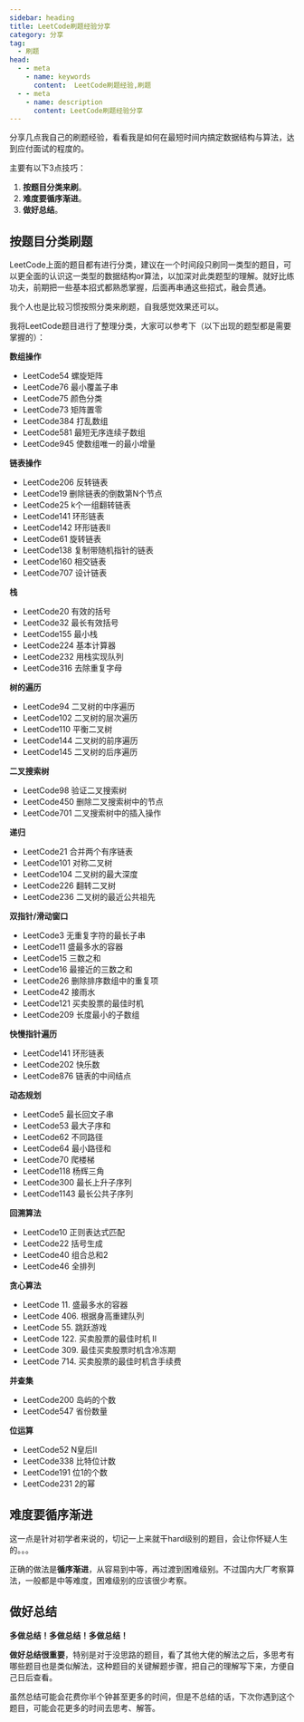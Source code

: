 ```yaml
---
sidebar: heading
title: LeetCode刷题经验分享
category: 分享
tag:
  - 刷题
head:
  - - meta
    - name: keywords
      content:  LeetCode刷题经验,刷题
  - - meta
    - name: description
      content: LeetCode刷题经验分享
---
```


分享几点我自己的刷题经验，看看我是如何在最短时间内搞定数据结构与算法，达到应付面试的程度的。

主要有以下3点技巧：

1. **按题目分类来刷**。
2. **难度要循序渐进**。
3. **做好总结**。

## 按题目分类刷题

LeetCode上面的题目都有进行分类，建议在一个时间段只刷同一类型的题目，可以更全面的认识这一类型的数据结构or算法，以加深对此类题型的理解。就好比练功夫，前期把一些基本招式都熟悉掌握，后面再串通这些招式，融会贯通。

我个人也是比较习惯按照分类来刷题，自我感觉效果还可以。

我将LeetCode题目进行了整理分类，大家可以参考下（以下出现的题型都是需要掌握的）：

**数组操作**

- LeetCode54 螺旋矩阵
- LeetCode76 最小覆盖子串
- LeetCode75 颜色分类
- LeetCode73 矩阵置零
- LeetCode384 打乱数组
- LeetCode581 最短无序连续子数组
- LeetCode945 使数组唯一的最小增量

**链表操作**

- LeetCode206 反转链表
- LeetCode19 删除链表的倒数第N个节点
- LeetCode25 k个一组翻转链表
- LeetCode141 环形链表
- LeetCode142 环形链表Ⅱ
- LeetCode61 旋转链表
- LeetCode138 复制带随机指针的链表
- LeetCode160 相交链表
- LeetCode707 设计链表

**栈**

- LeetCode20 有效的括号
- LeetCode32 最长有效括号
- LeetCode155 最小栈
- LeetCode224 基本计算器
- LeetCode232 用栈实现队列
- LeetCode316 去除重复字母

**树的遍历**

- LeetCode94 二叉树的中序遍历
- LeetCode102 二叉树的层次遍历
- LeetCode110 平衡二叉树
- LeetCode144 二叉树的前序遍历
- LeetCode145 二叉树的后序遍历

**二叉搜索树**

- LeetCode98 验证二叉搜索树
- LeetCode450 删除二叉搜索树中的节点
- LeetCode701 二叉搜索树中的插入操作

**递归**

- LeetCode21 合并两个有序链表
- LeetCode101 对称二叉树
- LeetCode104 二叉树的最大深度
- LeetCode226 翻转二叉树
- LeetCode236 二叉树的最近公共祖先

**双指针/滑动窗口**

- LeetCode3 无重复字符的最长子串
- LeetCode11 盛最多水的容器
- LeetCode15 三数之和
- LeetCode16 最接近的三数之和
- LeetCode26 删除排序数组中的重复项
- LeetCode42 接雨水
- LeetCode121 买卖股票的最佳时机
- LeetCode209 长度最小的子数组

**快慢指针遍历**

- LeetCode141 环形链表
- LeetCode202 快乐数
- LeetCode876 链表的中间结点

**动态规划**

- LeetCode5 最长回文子串
- LeetCode53 最大子序和
- LeetCode62 不同路径
- LeetCode64 最小路径和
- LeetCode70 爬楼梯
- LeetCode118 杨辉三角
- LeetCode300 最长上升子序列
- LeetCode1143 最长公共子序列

**回溯算法**

- LeetCode10 正则表达式匹配
- LeetCode22 括号生成
- LeetCode40 组合总和2
- LeetCode46 全排列

**贪心算法**

- LeetCode 11. 盛最多水的容器
- LeetCode 406. 根据身高重建队列
- LeetCode 55. 跳跃游戏
- LeetCode 122. 买卖股票的最佳时机 II
- LeetCode 309. 最佳买卖股票时机含冷冻期
- LeetCode 714. 买卖股票的最佳时机含手续费

**并查集**

- LeetCode200 岛屿的个数
- LeetCode547 省份数量

**位运算**

- LeetCode52 N皇后Ⅱ
- LeetCode338 比特位计数
- LeetCode191 位1的个数
- LeetCode231 2的幂

## 难度要循序渐进

这一点是针对初学者来说的，切记一上来就干hard级别的题目，会让你怀疑人生的。。。

正确的做法是**循序渐进**，从容易到中等，再过渡到困难级别。不过国内大厂考察算法，一般都是中等难度，困难级别的应该很少考察。

## 做好总结

**多做总结！多做总结！多做总结！**

**做好总结很重要**，特别是对于没思路的题目，看了其他大佬的解法之后，多思考有哪些题目也是类似解法，这种题目的关键解题步骤，把自己的理解写下来，方便自己日后查看。

虽然总结可能会花费你半个钟甚至更多的时间，但是不总结的话，下次你遇到这个题目，可能会花更多的时间去思考、解答。
